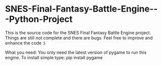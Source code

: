# SNES-Final-Fantasy-Battle-Engine---Python-Project
This is the source code for the SNES Final Fantasy Battle Engine project.  Things are still not complete and there are bugs.  Feel free to improve and enhance the code :)

What you need:
You only need the latest version of pygame to run this engine.  To install simple type:
pip install pygame
